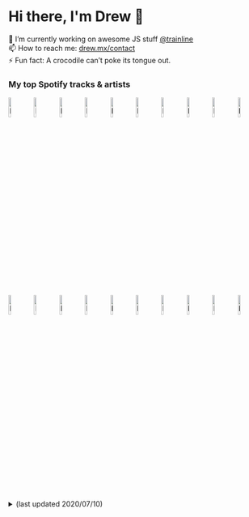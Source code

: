 # Hi there, I'm Drew 👋
🔭 I’m currently working on awesome JS stuff [@trainline](http://trainline.com/)  
📫 How to reach me: [drew.mx/contact](https://drew.mx/contact)  
⚡ Fun fact: A crocodile can’t poke its tongue out.  
### My top Spotify tracks & artists
[<img src="https://i.scdn.co/image/ab67616d00001e02ed7161514b659102e49bb589" alt="Photo of Happy Man" width="10%" />](https://open.spotify.com/track/5nF6drlQTtXc5iThQoyONB)[<img src="https://i.scdn.co/image/ab67616d00001e02d37160b8c64ec946bc4377cc" alt="Photo of Dark Days [Feat. Sylvan Esso]" width="10%" />](https://open.spotify.com/track/6ZMYbLF33jIECoG2MClauD)[<img src="https://i.scdn.co/image/ab67616d00001e02ed7161514b659102e49bb589" alt="Photo of Casio" width="10%" />](https://open.spotify.com/track/33wUd3GgaRf2rux2aJ71yb)[<img src="https://i.scdn.co/image/ab67616d00001e025293681f1d72c22430e382e0" alt="Photo of Tieduprightnow" width="10%" />](https://open.spotify.com/track/66tkDkPsznE5zIHNt4QkXB)[<img src="https://i.scdn.co/image/ab67616d00001e02a5a0567b3b8532a1e090734d" alt="Photo of All My Friends" width="10%" />](https://open.spotify.com/track/7sGTH1fber0bhncNMfNxmt)[<img src="https://i.scdn.co/image/ab67616d00001e02d2b420a7f33f6cfdcfc77b3b" alt="Photo of Money Problems" width="10%" />](https://open.spotify.com/track/6RrHDxkgLwNANildGqax05)[<img src="https://i.scdn.co/image/ab67616d00001e02fecc28a97580e0605990211c" alt="Photo of Texas Sun" width="10%" />](https://open.spotify.com/track/3k5oLgungD1dSOGLqQdIQw)[<img src="https://i.scdn.co/image/ab67616d00001e025c1c4d3d94d0e845bd1ebec1" alt="Photo of Spirit In The Sky" width="10%" />](https://open.spotify.com/track/0jvN7eQJJt4nxQzgQfZ1SP)[<img src="https://i.scdn.co/image/ab67616d00001e02aa31c98f0add81591375af01" alt="Photo of I Wanna Get Better" width="10%" />](https://open.spotify.com/track/2UVM22SIyJTpSfsStnpU2I)[<img src="https://i.scdn.co/image/ab67616d00001e025dd65a2ee191015c273acc88" alt="Photo of Mixer" width="10%" />](https://open.spotify.com/track/58pJZsMEPXmYX8gvXWyt3V)
[<img src="https://i.scdn.co/image/2259d080c0253e726d9b5f47cf5acbb1900d8bb4" alt="Photo of Jungle" width="10%" />](https://open.spotify.com/artist/59oA5WbbQvomJz2BuRG071)[<img src="https://i.scdn.co/image/548ed0a813c34d4a540f3f5f2229a3077982b6e0" alt="Photo of Avi Kaplan" width="10%" />](https://open.spotify.com/artist/179MtpbgyNgeNnwNVqnn4p)[<img src="https://i.scdn.co/image/a127ce78581ff4c9d40b8d81808bd30ca7298192" alt="Photo of Scissor Sisters" width="10%" />](https://open.spotify.com/artist/3Y10boYzeuFCJ4Qgp53w6o)[<img src="https://i.scdn.co/image/ff8d83627cb2a80d4c1fa36fd80a193ca34b7a50" alt="Photo of Imagine Dragons" width="10%" />](https://open.spotify.com/artist/53XhwfbYqKCa1cC15pYq2q)[<img src="https://i.scdn.co/image/6381c0467a37ad144dff97f716b1d0a3a1e79e56" alt="Photo of Elton John" width="10%" />](https://open.spotify.com/artist/3PhoLpVuITZKcymswpck5b)[<img src="https://i.scdn.co/image/f00eeea50b47e50e453e9ad9d1daa6b67eea874f" alt="Photo of LaPeer" width="10%" />](https://open.spotify.com/artist/6rPGKWFVuwuRPPuh1QitHc)[<img src="https://i.scdn.co/image/f1303bf356978499f4823ec7556ea473c0c5b343" alt="Photo of Oh Wonder" width="10%" />](https://open.spotify.com/artist/5cIc3SBFuBLVxJz58W2tU9)[<img src="https://i.scdn.co/image/df9bb5d891969f8b40cb8dc9cdceff8b3903f5a7" alt="Photo of Two Door Cinema Club" width="10%" />](https://open.spotify.com/artist/536BYVgOnRky0xjsPT96zl)[<img src="https://i.scdn.co/image/d602059bd37a306ad68492b069fe8a845deffcc1" alt="Photo of Niall Horan" width="10%" />](https://open.spotify.com/artist/1Hsdzj7Dlq2I7tHP7501T4)[<img src="https://i.scdn.co/image/ad64a09ca1fa6718b8dbb5895ee747458d5b69ac" alt="Photo of La Roux" width="10%" />](https://open.spotify.com/artist/3K2zB87GZv1krx031en5VA)
<details>
<summary>(last updated 2020/07/10)</summary>

| top artists | top tracks |
|-------------|------------|
| <img src="https://i.scdn.co/image/6b76428acd39b49b9788c1aa3ae9079eb8dd9eb3" alt="Photo of Jungle" width="40px" /> [Jungle](https://open.spotify.com/artist/59oA5WbbQvomJz2BuRG071) | <img src="https://i.scdn.co/image/ab67616d00004851ed7161514b659102e49bb589" alt="Photo of Happy Man" width="40px" /> [Happy Man - Jungle](https://open.spotify.com/track/5nF6drlQTtXc5iThQoyONB) |
| <img src="https://i.scdn.co/image/977e4d6343355d1051e6a50daa38e024c99c5c5b" alt="Photo of Avi Kaplan" width="40px" /> [Avi Kaplan](https://open.spotify.com/artist/179MtpbgyNgeNnwNVqnn4p) | <img src="https://i.scdn.co/image/ab67616d00004851d37160b8c64ec946bc4377cc" alt="Photo of Dark Days [Feat. Sylvan Esso]" width="40px" /> [Dark Days [Feat. Sylvan Esso] - Local Natives,Sylvan Esso](https://open.spotify.com/track/6ZMYbLF33jIECoG2MClauD) |
| <img src="https://i.scdn.co/image/1429e9ce13606df9b305a6ce30c5466653044823" alt="Photo of Scissor Sisters" width="40px" /> [Scissor Sisters](https://open.spotify.com/artist/3Y10boYzeuFCJ4Qgp53w6o) | <img src="https://i.scdn.co/image/ab67616d00004851ed7161514b659102e49bb589" alt="Photo of Casio" width="40px" /> [Casio - Jungle](https://open.spotify.com/track/33wUd3GgaRf2rux2aJ71yb) |
| <img src="https://i.scdn.co/image/1cdf5ce3cf329ae433bfa76e88dadeb06653fda9" alt="Photo of Imagine Dragons" width="40px" /> [Imagine Dragons](https://open.spotify.com/artist/53XhwfbYqKCa1cC15pYq2q) | <img src="https://i.scdn.co/image/ab67616d000048515293681f1d72c22430e382e0" alt="Photo of Tieduprightnow" width="40px" /> [Tieduprightnow - Parcels](https://open.spotify.com/track/66tkDkPsznE5zIHNt4QkXB) |
| <img src="https://i.scdn.co/image/566f206dcb14de731784c8a68aec8a46629cc621" alt="Photo of Elton John" width="40px" /> [Elton John](https://open.spotify.com/artist/3PhoLpVuITZKcymswpck5b) | <img src="https://i.scdn.co/image/ab67616d00004851a5a0567b3b8532a1e090734d" alt="Photo of All My Friends" width="40px" /> [All My Friends - Madeon](https://open.spotify.com/track/7sGTH1fber0bhncNMfNxmt) |
| <img src="https://i.scdn.co/image/4e1a66b34515fdfcd6687e6b26b2907c49e73857" alt="Photo of LaPeer" width="40px" /> [LaPeer](https://open.spotify.com/artist/6rPGKWFVuwuRPPuh1QitHc) | <img src="https://i.scdn.co/image/ab67616d00004851d2b420a7f33f6cfdcfc77b3b" alt="Photo of Money Problems" width="40px" /> [Money Problems - Max Frost](https://open.spotify.com/track/6RrHDxkgLwNANildGqax05) |
| <img src="https://i.scdn.co/image/4675c2e30d1327f9a4c468495532d1e0b2d0285a" alt="Photo of Oh Wonder" width="40px" /> [Oh Wonder](https://open.spotify.com/artist/5cIc3SBFuBLVxJz58W2tU9) | <img src="https://i.scdn.co/image/ab67616d00004851fecc28a97580e0605990211c" alt="Photo of Texas Sun" width="40px" /> [Texas Sun - Khruangbin,Leon Bridges](https://open.spotify.com/track/3k5oLgungD1dSOGLqQdIQw) |
| <img src="https://i.scdn.co/image/9c481839eb1f7848a985913885e64427b8432a10" alt="Photo of Two Door Cinema Club" width="40px" /> [Two Door Cinema Club](https://open.spotify.com/artist/536BYVgOnRky0xjsPT96zl) | <img src="https://i.scdn.co/image/ab67616d000048515c1c4d3d94d0e845bd1ebec1" alt="Photo of Spirit In The Sky" width="40px" /> [Spirit In The Sky - Norman Greenbaum](https://open.spotify.com/track/0jvN7eQJJt4nxQzgQfZ1SP) |
| <img src="https://i.scdn.co/image/3ab02f3c95473e2da82020d6ab70303a183b3cb8" alt="Photo of Niall Horan" width="40px" /> [Niall Horan](https://open.spotify.com/artist/1Hsdzj7Dlq2I7tHP7501T4) | <img src="https://i.scdn.co/image/ab67616d00004851aa31c98f0add81591375af01" alt="Photo of I Wanna Get Better" width="40px" /> [I Wanna Get Better - Bleachers](https://open.spotify.com/track/2UVM22SIyJTpSfsStnpU2I) |
| <img src="https://i.scdn.co/image/59975ee7340acc4907c3b82f3a583e2879533450" alt="Photo of La Roux" width="40px" /> [La Roux](https://open.spotify.com/artist/3K2zB87GZv1krx031en5VA) | <img src="https://i.scdn.co/image/ab67616d000048515dd65a2ee191015c273acc88" alt="Photo of Mixer" width="40px" /> [Mixer - Amber Mark](https://open.spotify.com/track/58pJZsMEPXmYX8gvXWyt3V) |

</details>
